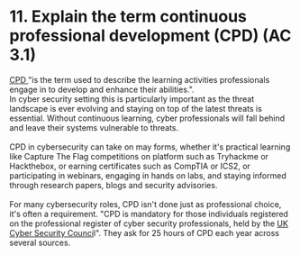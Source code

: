 # 11. Explain the term continuous professional development (CPD) (AC 3.1)

[CPD ](https://www.cpduk.co.uk/explained)"is the term used to describe the learning activities professionals engage in to develop and enhance their abilities.".\
In cyber security setting this is particularly important as the threat landscape is ever evolving and staying on top of the latest threats is essential.  Without continuous learning, cyber professionals will fall behind and leave their systems vulnerable to threats.\
\
CPD in cybersecurity can take on may forms, whether it's practical learning like Capture The Flag competitions on platform such as Tryhackme or Hackthebox, or earning certificates such as CompTIA or ICS2, or participating in webinars, engaging in hands on labs, and staying informed through research papers, blogs and security advisories.\
\
For many cybersecurity roles, CPD isn't done just as professional choice, it's often a requirement.  "CPD is mandatory for those individuals registered on the professional register of cyber security professionals, held by the [UK Cyber Security Counci](https://www.ukcybersecuritycouncil.org.uk/professional-registration/continuing-professional-development-cpd/)l". They ask for 25 hours of CPD each year across several sources.&#x20;

